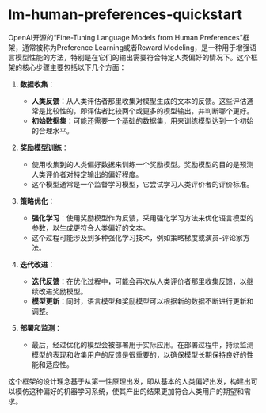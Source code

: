 # lm-human-preferences-quickstart

OpenAI开源的“Fine-Tuning Language Models from Human Preferences”框架，通常被称为Preference Learning或者Reward Modeling，是一种用于增强语言模型性能的方法，特别是在它们的输出需要符合特定人类偏好的情况下。这个框架的核心步骤主要包括以下几个方面：

1. **数据收集**：
   - **人类反馈**：从人类评估者那里收集对模型生成的文本的反馈。这些评估通常是比较性的，即评估者比较两个或更多的模型输出，并判断哪个更好。
   - **初始数据集**：可能还需要一个基础的数据集，用来训练模型达到一个初始的合理水平。

2. **奖励模型训练**：
   - 使用收集到的人类偏好数据来训练一个奖励模型。奖励模型的目的是预测人类评价者对特定输出的偏好程度。
   - 这个模型通常是一个监督学习模型，它尝试学习人类评价者的评价标准。

3. **策略优化**：
   - **强化学习**：使用奖励模型作为反馈，采用强化学习方法来优化语言模型的参数，以生成更符合人类偏好的文本。
   - 这个过程可能涉及到多种强化学习技术，例如策略梯度或演员-评论家方法。

4. **迭代改进**：
   - **迭代反馈**：在优化过程中，可能会再次从人类评价者那里收集反馈，以继续改进奖励模型。
   - **模型更新**：同时，语言模型和奖励模型可以根据新的数据不断进行更新和调整。

5. **部署和监测**：
   - 最后，经过优化的模型会被部署用于实际应用。在部署过程中，持续监测模型的表现和收集用户的反馈是很重要的，以确保模型长期保持良好的性能和适应性。

这个框架的设计理念基于从第一性原理出发，即从基本的人类偏好出发，构建出可以模仿这种偏好的机器学习系统，使其产出的结果更加符合人类用户的期望和需求。
